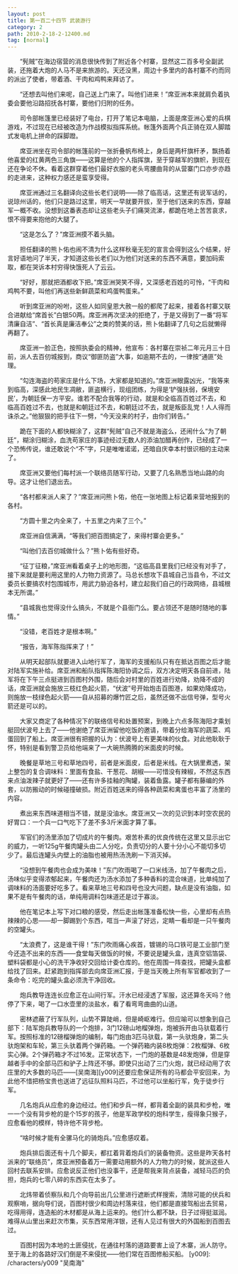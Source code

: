 ```yaml
---
layout: post
title: 第一百二十四节 武装游行
category: 2
path: 2010-2-18-2-12400.md
tag: [normal]
---
```


　　“髡贼”在海边宿营的消息很快传到了附近各个村寨，显然这二百多号全副武装，还拖着大炮的人马不是来旅游的。天还没黑，周边十多里内的各村寨不约而同的派出了使者，带着酒、干肉和鸡鸭来拜访了。

　　“还想去叫他们来呢，自己送上门来了。叫他们进来！”席亚洲本来就肩负着执委会要他沿路招抚各村寨，要他们归附的任务。

　　司令部帐篷里已经装好了电台，打开了笔记本电脑，上面是席亚洲心爱的兵棋游戏，不过现在已经被改造为作战模拟指挥系统。帐篷外面两个兵正骑在双人脚踏式发电机上拼命的踩脚蹬。

　　席亚洲坐在司令部的帐篷前的一张折叠帆布椅上，身后是两杆旗杆矛，飘扬着他喜爱的红黄两色三角旗——这算是他的个人指挥旗，至于穿越军的旗帜，到现在还在争论不休。看着这群穿着他们最好衣服的老头弯腰曲背的从营寨门口亦步亦趋的走进来，这种权力感还是蛮享受得。

　　席亚洲通过三名翻译向这些长老们说明——除了临高话，这里还有说军话的，说琼州话的，他们只是路过这里，明天一早就要开拔，至于他们送来的东西，穿越军一概不收。没想到这番表态却让这些老头子们痛哭流涕，都跪在地上苦苦哀求，恨不得要来抱他的大腿了。

　　“这是怎么了？”席亚洲摸不着头脑。

　　担任翻译的熊卜佑也闹不清为什么这样秋毫无犯的宣言会得到这么个结果，好言好语地问了半天，才知道这些长老们以为他们对送来的东西不满意，要加码索取，都在哭诉本村穷得快饿死人了云云。

　　“好好，那就把酒都收下把。”席亚洲哭笑不得，又深感老百姓的可怜，“干肉和鸡鸭不要，叫他们再送些新鲜蔬菜和鸡蛋鸭蛋来。”

　　听到席亚洲的吩咐，这些人如同皇恩大赦一般的都爬了起来，接着各村寨又联合进献给“席首长”白银50两。席亚洲再次坚决的拒绝了，于是又得到了一番“将军清廉自洁”、“首长真是廉洁奉公”之类的赞美的话，熊卜佑翻译了几句之后就懒得再翻了。

　　席亚洲一脸正色，按照执委会的精神，他宣布：各村寨在崇祯二年元月三十日前，派人去百仞城报到，商议“御匪防盗”大事，如逾期不去的，一律按“通匪”处理。

　　“勾连海盗的苟家庄是什么下场，大家都是知道的。”席亚洲眼露凶光，“我等来到临高，深感此地民生凋敝，匪盗横行，现组团练，为得是‘铲强扶弱，保境安民’，为朝廷保一方平安。谁若不配合我等的行动，就是和全临高百姓过不去，和临高百姓过不去，也就是和朝廷过不去，和朝廷过不去，就是叛臣乱党！人人得而诛杀之。”他狠狠的把手往下一劈，“今天没来的村子，由你们转告。”

　　跪在下面的人都快糊涂了，这群“髡贼”自己不就是海盗么，还闹什么“为了朝廷”，糊涂归糊涂，血洗苟家庄的事迹经过无数人的添油加醋再创作，已经成了一个恐怖传说，谁还敢说个“不”字，只是唯唯诺诺，还暗自庆幸本村很识相的主动来了。

　　席亚洲又要他们每村派一个联络员随军行动，又要了几名熟悉当地山路的向导。这才让他们退出去。

　　“各村都来派人来了？”席亚洲问熊卜佑，他在一张地图上标记着来营地报到的各村。

　　“方圆十里之内全来了，十五里之内来了三个。”

　　席亚洲自信满满，“等我们把百图搞定了，来得村寨会更多。”

　　“叫他们去百仞城做什么？”熊卜佑有些好奇。

　　“征丁征粮，”席亚洲看着桌子上的地形图，“这临高县里我们已经没有对手了，接下来就是要利用这里的人力物力资源了。马总长想攻下县城自己当县令，不过文委员长要搞农村包围城市，用武力胁迫各村，建立起我们自己的行政网络，县城根本无所谓。”

　　“县城我也觉得没什么搞头，不就是个县衙门么。要占领还不是随时随地的事情。”

　　“没错，老百姓才是根本啊。”

　　“报告，海军陈指挥来了！”

　　从明天起部队就要进入山地行军了，海军的支援船队只有在抵达百图之后才能对陆军实施补给。席亚洲和船队指挥陈海阳协调之后，双方决定明天各自前进，陆军将在下午三点挺进到百图村外围，随后会对村里的百姓进行劝降，劝降不成的话，席亚洲就会施放三枝红色起火箭，“伏波”号开始炮击百图港，如果劝降成功，则施放一枝绿色起火箭——自从招募的爆竹匠之后，虽然还做不出信号弹，型号火箭还是可以的。

　　大家又商定了各种情况下的联络信号和处置预案，到晚上六点多陈海阳才乘划艇回伏波号上去了——他谢绝了席亚洲留他吃饭的邀请，带着分给海军的蔬菜、鸡蛋回到了船上。席亚洲很有把握的认为：伏波号上有更美味的伙食。对此他耿耿于怀，特别是看到警卫员给他端来了一大碗热腾腾的米面皮的时候。

　　晚餐是草地三号和草地四号，前者是米面皮，后者是米线。在大锅里煮透，架上整包的复合调味料：里面有食盐、干葱花、胡椒——可惜没有辣椒，不然这东西来点油泼辣子就更好了——还有许多挂釉的陶罐，装着鱼露。罐子都有藤编的外套，以防搬动的时候碰撞破损。附近百姓送来的得各种蔬菜和禽蛋也丰富了汤里的内容。

　　煮出来东西味道相当不错，就是没油水。席亚洲又一次的见识到本时空农民的好胃口：一个兵一口气吃下了差不多3斤米面才算了事。

　　军官们的汤里添加了切成片的午餐肉。艰苦朴素的优良传统在这里又显示出它的威力，一听125g午餐肉罐头由二人分吃，负责切分的人要十分小心不能切多切少了。最后连罐头内壁上的油脂也被用热汤洗刷一下消灭掉。

　　“没想到午餐肉也会成为美味！”东门吹雨喝了一口米线汤，加了午餐肉之后，汤味似乎变得浓郁起来，午餐肉还为汤水添加了多种香料的混合味道，比单纯加了调味料的汤面要好吃多了。看来草地三号和四号也没大问题，缺点是没有油脂，如果不是有午餐肉的话，单纯用调料包味道还是过于寡淡。

　　他在笔记本上写下对口粮的感受，然后走出帐篷准备松快一些，心里却有点热辣辣的心思——却一脚踢到个东西，哐当一声滚了好远，定睛一看却是一只午餐肉的空罐头。

　　“太浪费了，这是谁干得！”东门吹雨痛心疾首，镀锡的马口铁可是工业部门至今还造不出来的东西——食堂每天做饭的时候，不要说是罐头盒，连真空铝箔袋、塑料袋都是小心的洗干净收好交回给计委仓库的。他在周围一阵查找，把罐头盒都给找了回来。赶紧跑到指挥部去向席亚洲汇报，于是当天晚上所有军官都收到了一条命令：吃完的罐头盒必须洗干净回收。

　　炮兵教导连连长应愈正在山间行军。汗水已经浸透了军服，这还算冬天吗？他停了下来，喝了一口水壶里的淡盐水，看了看弯弯曲曲的山道。

　　密林遮蔽了行军队列，山势不算陡峭，但是崎岖难行。但应喻可以想象到自己部下：陆军炮兵教导队的一个炮排，3门12磅山地榴弹炮，炮被拆开由马驮载着行军。按照标准的12磅榴弹炮的编制，每门炮由3匹马驮载，第一头驮炮身，第二头驮炮架和车轮，第三头驮着两个弹药箱。一个弹药箱内装8枚炮弹：2枚榴弹、6枚实心弹。2个弹药箱才不过16发。正常状态下，一门炮的基数是48发炮弹，但是穿越者手中的全部马匹和驴子上阵还不够。即使只出动了三门火炮，就已经动用了农庄里的大多数的马匹——[吴南海][y009]还要应愈保证所有的马都会平安回来，为此他不惜把杨宝贵也送进了远征队照料马匹，不过他可以坐船行军，免于徒步行军。

　　几名炮兵从应愈的身边经过。他们和步兵一样，都背着全副的装具和步枪，唯一一个没有背步枪的是个15岁的孩子，他是军政学校的炮科学生，瘦得象只猴子，应愈看他的模样，特许他不背步枪。

　　“啥时候才能有全骡马化的骑炮兵。”应愈感叹着。

　　炮兵排后面还有十几个脚夫，都扛着背着炮兵们的装备物资。这些是昨天各村派来的“联络员”，席亚洲预备着万一需要动用额外的人力物力的时候，就派这些人回村去联系安排。应愈说反正他们也没事干，还是帮我来背点装备，减轻马匹的负担，炮兵的七零八碎的东西实在太多了。

　　北炜带着侦察队和几个向导前出几公里进行遮断式样搜索，清除可能的伏兵和观察哨，据向导们说，百图村很少和周边村落来往，他们都是直接驾船出去贸易，吃得用得，连造船的木材都是从海上运来的。他们什么都不缺，日子过得挺滋润。难得从山里出来赶次市集，买东西常用洋银，还有人见过有很大的外国船到百图去过。

　　百图村因为本地的土匪侵扰，在通往村落的道路要害上设了木寨，派人防守。至于海上的各路好汉们倒是不来侵扰——他们常在百图修船买船。
[y009]: /characters/y009 "吴南海"
